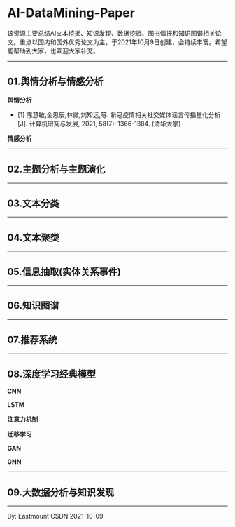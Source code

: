 # AI-DataMining-Paper
该资源主要总结AI文本挖掘、知识发现、数据挖掘、图书情报和知识图谱相关论文。重点以国内和国外优秀论文为主，于2021年10月9日创建，会持续丰富。希望能帮助到大家，也欢迎大家补充。



---

## 01.舆情分析与情感分析

**舆情分析** <br />
- [1] 陈慧敏,金思辰,林微,刘知远,等. 新冠疫情相关社交媒体谣言传播量化分析[J]. 计算机研究与发展, 2021, 58(7): 1366-1384. (清华大学)


**情感分析**


---

## 02.主题分析与主题演化


---

## 03.文本分类

---

## 04.文本聚类


---


## 05.信息抽取(实体关系事件)

---

## 06.知识图谱


---

## 07.推荐系统

---


## 08.深度学习经典模型

**CNN**

**LSTM**

**注意力机制**

**迁移学习**

**GAN**

**GNN**





---

## 09.大数据分析与知识发现



----

By: Eastmount CSDN 2021-10-09
